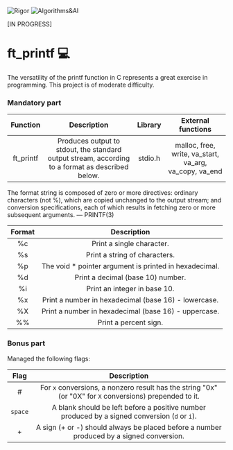 ![Rigor](https://img.shields.io/badge/Rigor-306998) ![Algorithms&AI](https://img.shields.io/badge/Algorithms&AI-306998)

[IN PROGRESS]

# ft_printf :computer:
The versatility of the printf function in C represents a great exercise in programming. This project is of moderate difficulty.

### Mandatory part

| Function 	|  Description  |    Library   	|    External functions   	|
|:--------:	|:------------:	|:------------:	|:------------:	|
|  ft_printf  	|Produces output to stdout, the standard output stream, according to a format as described below.|   stdio.h   	|  malloc, free, write, va_start, va_arg, va_copy, va_end   	|

The format string is composed of zero or more directives: ordinary characters (not %), which are copied unchanged to the output stream; and conversion specifications, each of which results in fetching zero or more subsequent arguments. — PRINTF(3)

| Format 	|  Description  |
|:--------:	|:------------:	|
|  %c  	|Print a single character.|
|  %s  	|Print a string of characters.|
|  %p  	|The void * pointer argument is printed in hexadecimal.|
|  %d  	|Print a decimal (base 10) number.|
|  %i  	|Print an integer in base 10.|
|  %x  	|Print a number in hexadecimal (base 16) - lowercase.|
|  %X  	|Print a number in hexadecimal (base 16) - uppercase.|
|  %%  	|Print a percent sign.|

### Bonus part
Managed the following flags:

| Flag 	|  Description  |
|:--------:	|:------------:	|
|  #  	|For `x` conversions, a nonzero result has the string "0x" (or "0X" for `X` conversions) prepended to it.|
|  `space` 	|A blank should be left before a positive number produced by a signed conversion (`d` or `i`).|
|  +  	|A sign (+ or -) should always be placed before a number produced by a signed conversion.|
